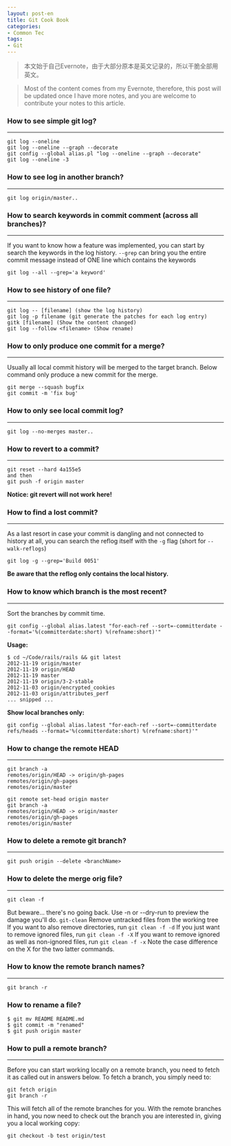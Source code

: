 ```yaml
---
layout: post-en
title: Git Cook Book
categories:
- Common Tec
tags:
- Git
---
```


> 本文始于自己Evernote，由于大部分原本是英文记录的，所以干脆全部用英文。

> Most of the content comes from my Evernote, therefore, this post will be updated once I have more notes, and you are welcome to contribute your notes to this article.

### How to see simple git log?
-------------
``` 
git log --oneline
git log --oneline --graph --decorate
git config --global alias.pl "log --oneline --graph --decorate"
git log --oneline -3
```
### How to see log in another branch?
-------------
```
git log origin/master..
```
### How to search keywords in commit comment (across all branches)?
-------------
If you want to know how a feature was implemented, you can start by search the keywords in the log history.
`--grep` can bring you the entire commit message instead of ONE line which contains the keywords
```
git log --all --grep='a keyword'
```
### How to see history of one file?
-------------
```
git log -- [filename] (show the log history)
git log -p filename (git generate the patches for each log entry)
gitk [filename] (Show the content changed)
git log --follow <filename> (Show rename)
```
### How to only produce one commit for a merge?
-----------
Usually all local commit history will be merged to the target branch. Below command only produce a new commit for the merge.
```
git merge --squash bugfix
git commit -m 'fix bug'
```

### How to only see local commit log?
-----------
```
git log --no-merges master..
```
### How to revert to a commit?
----------------
```
git reset --hard 4a155e5
and then 
git push -f origin master
```
**Notice: git revert will not work here!**

### How to find a lost commit?
--------------
As a last resort in case your commit is dangling and not connected to history at all, you can search the reflog itself with the `-g` flag (short for `--walk-reflogs`)

```
git log -g --grep='Build 0051'
```
**Be aware that the reflog only contains the local history.**
### How to know which branch is the most recent?
--------------------
Sort the branches by commit time.

```
git config --global alias.latest "for-each-ref --sort=-committerdate --format='%(committerdate:short) %(refname:short)'"
```

**Usage:**

```
$ cd ~/Code/rails/rails && git latest
2012-11-19 origin/master
2012-11-19 origin/HEAD
2012-11-19 master
2012-11-19 origin/3-2-stable
2012-11-03 origin/encrypted_cookies
2012-11-03 origin/attributes_perf
... snipped ...

```
**Show local branches only:**

```
git config --global alias.latest "for-each-ref --sort=-committerdate refs/heads --format='%(committerdate:short) %(refname:short)'" 
```
### How to change the remote HEAD
------------
```
git branch -a
remotes/origin/HEAD -> origin/gh-pages
remotes/origin/gh-pages
remotes/origin/master

git remote set-head origin master
git branch -a
remotes/origin/HEAD -> origin/master
remotes/origin/gh-pages
remotes/origin/master
```
### How to delete a remote git branch?
-------------
```
git push origin --delete <branchName>
```
### How to delete the merge orig file?
-------------
```
git clean -f
```
But beware... there's no going back. Use -n or --dry-run to preview the damage you'll do.
 `git-clean`  Remove untracked files from the working tree 
If you want to also remove directories, run `git clean -f -d`
If you just want to remove ignored files, run `git clean -f -X`
If you want to remove ignored as well as non-ignored files, run `git clean -f -x`
Note the case difference on the X for the two latter commands.

### How to know the remote branch names?
-------------
```
git branch -r
```
### How to rename a file?
```
$ git mv README README.md
$ git commit -m "renamed"
$ git push origin master
```

### How to pull a remote branch?
-------------
Before you can start working locally on a remote branch, you need to fetch it as called out in answers below.
To fetch a branch, you simply need to:
```
git fetch origin
git branch -r
```
This will fetch all of the remote branches for you. With the remote branches in hand, you now need to check out the branch you are interested in, giving you a local working copy:
```
git checkout -b test origin/test
```
 
